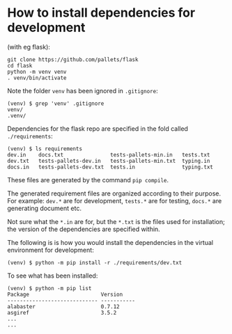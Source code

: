 

# How to install dependencies for development 

(with eg flask):

```
git clone https://github.com/pallets/flask
cd flask
python -m venv venv
. venv/bin/activate
```

Note the folder `venv` has been ignored in `.gitignore`:

```
(venv) $ grep 'venv' .gitignore
venv/
.venv/
```

Dependencies for the flask repo are specified in the fold called `./requirements`:

```
(venv) $ ls requirements
dev.in    docs.txt               tests-pallets-min.in   tests.txt
dev.txt   tests-pallets-dev.in   tests-pallets-min.txt  typing.in
docs.in   tests-pallets-dev.txt  tests.in               typing.txt
```

These files are generated by the command `pip compile`. 

The generated requirement files are organized according to their purpose. For example: `dev.*` are for development, `tests.*` are for testing, `docs.*` are generating document etc. 

Not sure what the `*.in` are for, but the `*.txt` is the files used for installation; the version of the dependencies are specified within. 

The following is is how you would install the dependencies in the virtual environment for development: 

```
(venv) $ python -m pip install -r ./requirements/dev.txt
```

To see what has been installed: 

```
(venv) $ python -m pip list
Package                       Version
----------------------------- -----------
alabaster                     0.7.12
asgiref                       3.5.2
...
...
```

